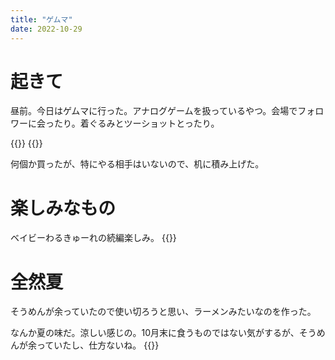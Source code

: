 ```yaml
---
title: "ゲムマ"
date: 2022-10-29
---
```


# 起きて
昼前。今日はゲムマに行った。アナログゲームを扱っているやつ。会場でフォロワーに会ったり。着ぐるみとツーショットとったり。

{{<tweet user="dango_bot" id="1586238300552978432">}}
{{<tweet user="dango_bot" id="1586241216940679168">}}


何個か買ったが、特にやる相手はいないので、机に積み上げた。
# 楽しみなもの
ベイビーわるきゅーれの続編楽しみ。
{{<tweet user="dango_bot" id="1586246841078669315">}}
# 全然夏
そうめんが余っていたので使い切ろうと思い、ラーメンみたいなのを作った。

なんか夏の味だ。涼しい感じの。10月末に食うものではない気がするが、そうめんが余っていたし、仕方ないね。
{{<tweet user="dango_bot" id="1586324708378562560">}}